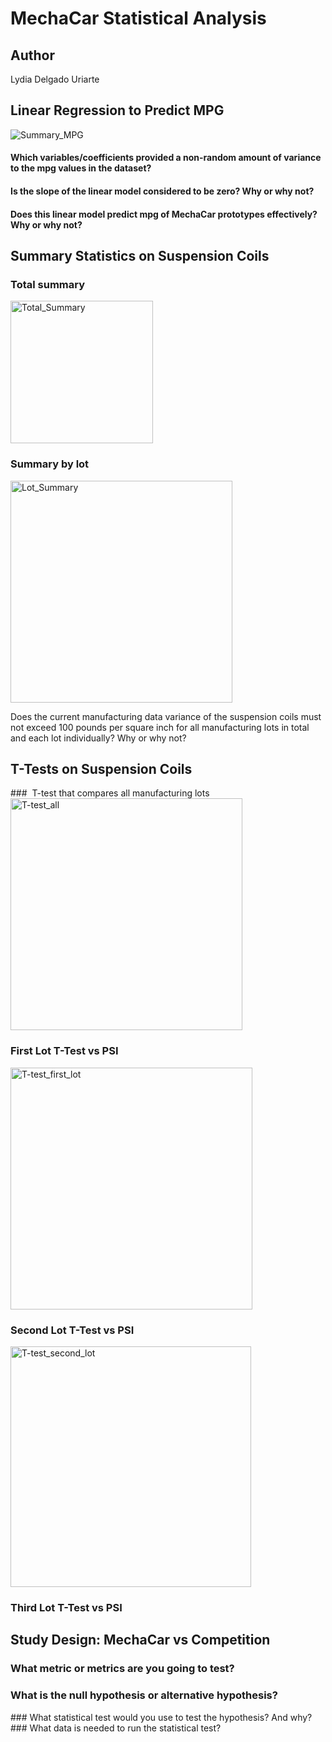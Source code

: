# MechaCar Statistical Analysis

## Author
Lydia Delgado Uriarte

## Linear Regression to Predict MPG

![Summary_MPG](https://user-images.githubusercontent.com/71950779/176349036-a6ac390c-95bf-4d53-a66f-d1b2d25abeb8.png)

#### Which variables/coefficients provided a non-random amount of variance to the mpg values in the dataset?
#### Is the slope of the linear model considered to be zero? Why or why not?
#### Does this linear model predict mpg of MechaCar prototypes effectively? Why or why not?


## Summary Statistics on Suspension Coils

### Total summary
<img width="228" alt="Total_Summary" src="https://user-images.githubusercontent.com/71950779/176349165-0422e372-144e-4e69-a942-d0c14cc8767e.png">


### Summary by lot
<img width="355" alt="Lot_Summary" src="https://user-images.githubusercontent.com/71950779/176349042-d5c51874-bc1a-405d-842a-833d434c4cb2.png">


 Does the current manufacturing data variance of the suspension coils must not exceed 100 pounds per square inch for all manufacturing lots in total and each lot individually? Why or why not?

 ## T-Tests on Suspension Coils
 ###  T-test that compares all manufacturing lots 
<img width="371" alt="T-test_all" src="https://user-images.githubusercontent.com/71950779/176349279-5994184b-0f13-442e-902f-4c92abcb5b5b.png">

 ### First Lot T-Test vs PSI
<img width="387" alt="T-test_first_lot" src="https://user-images.githubusercontent.com/71950779/176349270-c9b28d75-8521-44ef-bed9-78f27d042091.png">

 
### Second Lot T-Test vs PSI
<img width="385" alt="T-test_second_lot" src="https://user-images.githubusercontent.com/71950779/176349319-da811cdc-612b-45c3-9170-c374cbaa58e4.png">

### Third Lot T-Test vs PSI


## Study Design: MechaCar vs Competition
### What metric or metrics are you going to test?
### What is the null hypothesis or alternative hypothesis?
### What statistical test would you use to test the hypothesis? And why?
### What data is needed to run the statistical test?